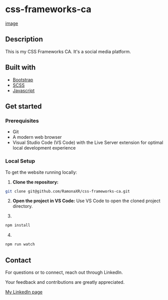# css-frameworks-ca

[image](/images/Screenshot%202024-04-07%20at%2021.50.33.png)

## Description

This is my CSS Frameworks CA. 
It's a social media platform. 

## Built with

- [Bootstrap](https://getbootstrap.com)
- [SCSS](https://sass-lang.com)
- [Javascript](https://developer.mozilla.org/en-US/docs/Web/JavaScript)

## Get started 

### Prerequisites

-   Git
-   A modern web browser
-   Visual Studio Code (VS Code) with the Live Server extension for optimal local development experience

### Local Setup

To get the website running locally:

1. **Clone the repository:**

```bash
git clone git@github.com/RamonaXR/css-frameworks-ca.git
```

2.  **Open the project in VS Code:**
    Use VS Code to open the cloned project directory.


3. 

```bash
npm install
```

4. 

```bash
npm run watch
```

## Contact

For questions or to connect, reach out through LinkedIn.

Your feedback and contributions are greatly appreciated.

[My LinkedIn page](https://www.linkedin.com/in/ramona-jensen-9994362b8/)

